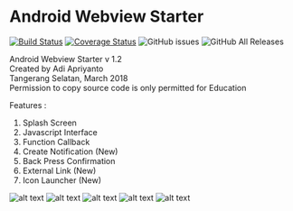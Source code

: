 # Android Webview Starter
[![Build Status](https://travis-ci.com/adyoi/Android-Webview-Starter.svg?branch=master)](https://travis-ci.com/adyoi/Android-Webview-Starter)
[![Coverage Status](https://coveralls.io/repos/github/adyoi/Android-Webview-Starter/badge.svg)](https://coveralls.io/github/adyoi/Android-Webview-Starter)
![GitHub issues](https://img.shields.io/github/issues/adyoi/Android-Webview-Starter.svg)
![GitHub All Releases](https://img.shields.io/github/downloads/adyoi/Android-Webview-Starter/total.svg)

Android Webview Starter v 1.2
<br> Created by Adi Apriyanto
<br> Tangerang Selatan, March 2018
<br> Permission to copy source code is only permitted for Education

Features :
1. Splash Screen
2. Javascript Interface
3. Function Callback
4. Create Notification (New)
5. Back Press Confirmation
6. External Link (New)
7. Icon Launcher (New)

![alt text](https://raw.githubusercontent.com/adyoi/Android-Webview-Starter/master/screenshot/image1.jpeg)
![alt text](https://raw.githubusercontent.com/adyoi/Android-Webview-Starter/master/screenshot/image2.jpeg)
![alt text](https://raw.githubusercontent.com/adyoi/Android-Webview-Starter/master/screenshot/image3.jpeg)
![alt text](https://raw.githubusercontent.com/adyoi/Android-Webview-Starter/master/screenshot/image4.jpeg)
![alt text](https://raw.githubusercontent.com/adyoi/Android-Webview-Starter/master/screenshot/image5.jpeg)
